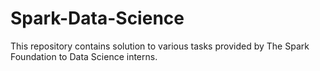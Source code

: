 # Spark-Data-Science
This repository contains solution to various tasks provided by The Spark Foundation to Data Science interns.
